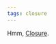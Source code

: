 ```yaml
---
tags: closure
---
```


Hmm, [Closure](http://googlecode.blogspot.com/2009/11/introducing-closure-tools.html).
